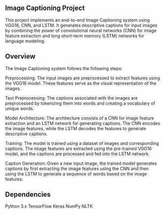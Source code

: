 ## Image Captioning Project
This project implements an end-to-end Image Captioning system using VGG16, CNN, and LSTM. It generates descriptive captions for input images by combining the power of convolutional neural networks (CNN) for image feature extraction and long short-term memory (LSTM) networks for language modeling.

## Overview
The Image Captioning system follows the following steps:

Preprocessing: The input images are preprocessed to extract features using the VGG16 model. These features serve as the visual representation of the images.

Text Preprocessing: The captions associated with the images are preprocessed by tokenizing them into words and creating a vocabulary of unique words.

Model Architecture: The architecture consists of a CNN for image feature extraction and an LSTM network for generating captions. The CNN encodes the image features, while the LSTM decodes the features to generate descriptive captions.

Training: The model is trained using a dataset of images and corresponding captions. The image features are extracted using the pre-trained VGG16 model, and the captions are processed and fed into the LSTM network.

Caption Generation: Given a new input image, the trained model generates captions by first extracting the image features using the CNN and then using the LSTM to generate a sequence of words based on the image features.

## Dependencies
Python 3.x
TensorFlow
Keras
NumPy
NLTK